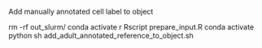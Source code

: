 Add manually annotated cell label to object

rm -rf out_slurm/
conda activate r
Rscript prepare_input.R
conda activate python
sh add_adult_annotated_reference_to_object.sh
